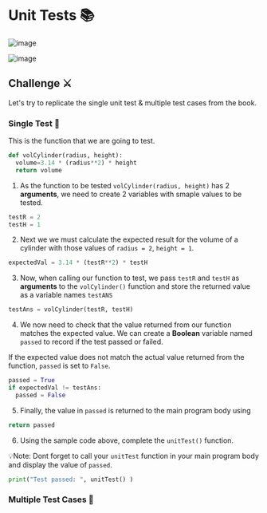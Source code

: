 # Unit Tests 📚

![image](https://github.com/ross-bish/Section-7-Functions/assets/83789503/c895386e-1cac-4820-868e-9681a45343dd)

![image](https://github.com/ross-bish/Section-7-Functions/assets/83789503/db517c93-4930-4866-93e8-d141a0a28ad6)

## Challenge ⚔️

Let's try to replicate the single unit test & multiple test cases from the book.

### Single Test 📝
This is the function that we are going to test.

````py
def volCylinder(radius, height):
  volume=3.14 * (radius**2) * height
  return volume
````
1. As the function to be tested `volCylinder(radius, height)` has 2 **arguments**, we need to create 2 variables with smaple values to be tested.

````py
testR = 2
testH = 1
````

2. Next we we must calculate the expected result for the volume of a cylinder with those values of ``radius = 2``, ``height = 1``.

````py
expectedVal = 3.14 * (testR**2) * testH
````
3. Now, when calling our function to test, we pass `testR` and `testH` as **arguments** to the `volCylinder()` function and store the returned value as a variable names `testANS`

````py
testAns = volCylinder(testR, testH)
````

4. We now need to check that the value returned from our function matches the expected value. We can create a **Boolean** variable named `passed` to record if the test passed or failed.

If the expected value does not match the actual value returned from the function, `passed` is set to `False`.

````py
passed = True
if expectedVal != testAns:
  passed = False
````

5. Finally, the value in `passed` is returned to the main program body using
````py
return passed
````

6. Using the sample code above, complete the `unitTest()` function.

💡Note: Dont forget to call your `unitTest` function in your main program body and display the value of `passed`.

````py
print("Test passed: ", unitTest() )
````


### Multiple Test Cases 📝


